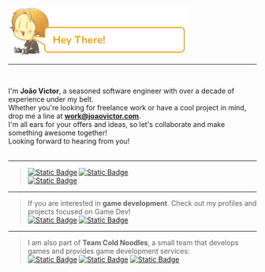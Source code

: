 ![Static Badge](./header.png)

---
<br />

I'm **João Victor**, a seasoned software engineer with over a decade of experience under my belt.
<br />
Whether you're looking for freelance work or have a cool project in mind, drop me a line at **work@joaovictor.com**.
<br />
I'm all ears for your offers and ideas, so let's collaborate and make something awesome together!
<br />
Looking forward to hearing from you!
<br />
<br />

---

> [![Static Badge](https://img.shields.io/badge/joaovictor.com-f59e0b?label=Personal%20Website)](https://joaovictor.com) [![Static Badge](https://img.shields.io/badge/ko--fi-f59e0b?label=Buy%20Me%20A%20Coffee)](https://ko-fi.com/joaovictorlouro) <br /> [![Static Badge](https://img.shields.io/badge/Profile-blue?label=LinkedIn)](https://linkedin.com/in/joao-louro)

---

> If you are interested in **game development**. Check out my profiles and projects focused on Game Dev! <br />
> [![Static Badge](https://img.shields.io/badge/codingkitsune.com-f97316?label=GameDev%20Website)](https://codingkitsune.com) [![Static Badge](https://img.shields.io/badge/CodingKitsune-white?label=GitHub)](https://github.com/codingkitsune)

---

> I am also part of **Team Cold Noodles**, a small team that develops games and provides game development services: <br />
> [![Static Badge](https://img.shields.io/badge/teamcoldnoodles.com-92929b?label=GameDev%20Website)](https://teamcoldnoodles.com) [![Static Badge](https://img.shields.io/badge/Itch.io-af85d5?label=Check%20our%20games%20out)](https://teamcoldnoodles.itch.io/) [![Static Badge](https://img.shields.io/badge/ko--fi-f59e0b?label=Buy%20Me%20A%20Coffee)](https://ko-fi.com/teamcoldnoodles)

